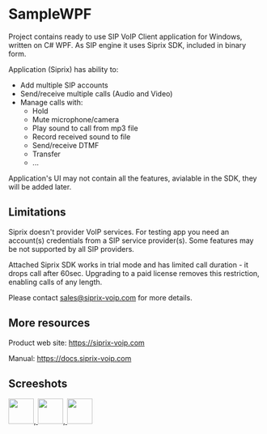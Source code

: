 # SampleWPF
Project contains ready to use SIP VoIP Client application for Windows, written on C# WPF.
As SIP engine it uses Siprix SDK, included in binary form.

Application (Siprix) has ability to:

- Add multiple SIP accounts
- Send/receive multiple calls (Audio and Video)
- Manage calls with:
   - Hold
   - Mute microphone/camera
   - Play sound to call from mp3 file
   - Record received sound to file
   - Send/receive DTMF
   - Transfer
   - ...

Application's UI may not contain all the features, avialable in the SDK, they will be added later.

## Limitations

Siprix doesn't provider VoIP services. For testing app you need an account(s) credentials from a SIP service provider(s). 
Some features may be not supported by all SIP providers.

Attached Siprix SDK works in trial mode and has limited call duration - it drops call after 60sec.
Upgrading to a paid license removes this restriction, enabling calls of any length.

Please contact [sales@siprix-voip.com](mailto:sales@siprix-voip.com) for more details.

## More resources

Product web site: https://siprix-voip.com

Manual: https://docs.siprix-voip.com


## Screeshots

<a href="https://docs.siprix-voip.com/screenshots/SampleWPF-Accounts.PNG"  title="Accounts screenshot">
<img src="https://docs.siprix-voip.com/screenshots/SampleWPF-Accounts_Mini.png" width="50"></a>,<a href="https://docs.siprix-voip.com/screenshots/SampleWPF-Calls.PNG"  title="Calls screenshot">
<img src="https://docs.siprix-voip.com/screenshots/SampleWPF-Calls_Mini.png" width="50"></a>,<a href="https://docs.siprix-voip.com/screenshots/SampleWPF-Logs.PNG"  title="Logs screenshot">
<img src="https://docs.siprix-voip.com/screenshots/SampleWPF-Logs_Mini.png" width="50"></a>